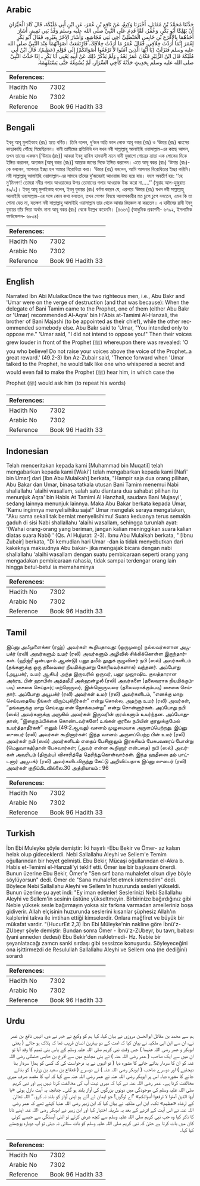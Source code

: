 ## Arabic


<div dir="rtl" lang="ar" style={{fontSize:'larger',backgroundColor:'#f8f9fa',padding:20}}>
حَدَّثَنَا مُحَمَّدُ بْنُ مُقَاتِلٍ، أَخْبَرَنَا وَكِيعٌ، عَنْ نَافِعِ بْنِ عُمَرَ، عَنِ ابْنِ أَبِي مُلَيْكَةَ، قَالَ كَادَ الْخَيِّرَانِ أَنْ يَهْلِكَا أَبُو بَكْرٍ، وَعُمَرُ، لَمَّا قَدِمَ عَلَى النَّبِيِّ صلى الله عليه وسلم وَفْدُ بَنِي تَمِيمٍ، أَشَارَ أَحَدُهُمَا بِالأَقْرَعِ بْنِ حَابِسٍ الْحَنْظَلِيِّ أَخِي بَنِي مُجَاشِعٍ، وَأَشَارَ الآخَرُ بِغَيْرِهِ، فَقَالَ أَبُو بَكْرٍ لِعُمَرَ إِنَّمَا أَرَدْتَ خِلاَفِي‏.‏ فَقَالَ عُمَرُ مَا أَرَدْتُ خِلاَفَكَ‏.‏ فَارْتَفَعَتْ أَصْوَاتُهُمَا عِنْدَ النَّبِيِّ صلى الله عليه وسلم فَنَزَلَتْ ‏(‏يَا أَيُّهَا الَّذِينَ آمَنُوا لاَ تَرْفَعُوا أَصْوَاتَكُمْ‏)‏ إِلَى قَوْلِهِ ‏(‏عَظِيمٌ‏)‏‏.‏ قَالَ ابْنُ أَبِي مُلَيْكَةَ قَالَ ابْنُ الزُّبَيْرِ فَكَانَ عُمَرُ بَعْدُ ـ وَلَمْ يَذْكُرْ ذَلِكَ عَنْ أَبِيهِ يَعْنِي أَبَا بَكْرٍ ـ إِذَا حَدَّثَ النَّبِيَّ صلى الله عليه وسلم بِحَدِيثٍ حَدَّثَهُ كَأَخِي السِّرَارِ، لَمْ يُسْمِعْهُ حَتَّى يَسْتَفْهِمَهُ‏.‏
</div>
<div style={{backgroundColor:'#f8f9fa',padding:20, marginBottom: 10}}><table> <thead> <tr> <th>References:</th> <th></th> </tr> </thead> <tbody><tr><td>Hadith No</td><td>7302</td></tr><tr><td>Arabic No</td><td>7302</td></tr><tr><td>Reference</td><td>Book 96 Hadith 33</td></tr></tbody></table></div>

## Bengali


<div dir="ltr" lang="bn" style={{fontSize:'larger',backgroundColor:'#f8f9fa',padding:20}}>
ইবনু আবূ মুলাইকাহ (রাঃ) হতে বর্ণিত। তিনি বলেন, দু’জন অতি ভাল লোক আবূ বকর (রাঃ) ও ‘উমার (রাঃ) ধ্বংসের কাছাকাছি পৌঁছে গিয়েছিলেন। বানী তামীমের প্রতিনিধি দল যখন নবী সাল্লাল্লাহু আলাইহি ওয়াসাল্লাম-এর কাছে আসল, তখন তাদের একজন [‘উমার (রাঃ)] আকরা ইবনু হাবিস হানযালী নামে বানী মুজাশে গোত্রের ভ্রাতা এক লোকের দিকে ইঙ্গিত করলেন, অন্যজন [আবূ বকর (রাঃ)] আরেক জনের দিকে ইঙ্গিত করলেন। এতে আবূ বকর (রাঃ) ‘উমার (রাঃ)-কে বললেন, আপনার ইচ্ছা হল আমার বিরোধিতা করা। ‘উমার (রাঃ) বললেন, আমি আপনার বিরোধিতার ইচ্ছা করিনি। নবী সাল্লাল্লাহু আলাইহি ওয়াসাল্লাম-এর সামনে তাঁদের দু’জনেরই আওয়াজ উচ্চ হয়ে যায়। ফলে অবতীর্ণ হয়: ‘‘হে মু’মিনগণ! তোমরা নবীর গলার আওয়াজের উপর তোমাদের গলার আওয়াজ উচ্চ করো না.....’’ (সূরাহ আল-হুজুরাত ৪৯/২)। ইবনু আবূ মুলাইকাহ বলেন, ইবনু যুবায়র (রাঃ) বর্ণনা করেন যে, এরপরে ‘উমার (রাঃ) যখন নবী সাল্লাল্লাহু আলাইহি ওয়াসাল্লাম-এর সঙ্গে কোন কথা বলতেন, তখন গোপন বিষয়ে আলাপকারীর মত চুপে চুপে বলতেন, এমন কি তা শোনা যেত না, যতক্ষণ নবী সাল্লাল্লাহু আলাইহি ওয়াসাল্লাম তার থেকে আবার জিজ্ঞেস না করতেন। এ হাদীসের রাবী ইবনু যুবায়র তাঁর পিতা অর্থাৎ নানা আবূ বকর (রাঃ) থেকে উল্লেখ করেননি। [৪৩৬৭] (আধুনিক প্রকাশনী- ৬৭৯২, ইসলামিক ফাউন্ডেশন- ৬৮০৪)
</div>
<div style={{backgroundColor:'#f8f9fa',padding:20, marginBottom: 10}}><table> <thead> <tr> <th>References:</th> <th></th> </tr> </thead> <tbody><tr><td>Hadith No</td><td>7302</td></tr><tr><td>Arabic No</td><td>7302</td></tr><tr><td>Reference</td><td>Book 96 Hadith 33</td></tr></tbody></table></div>

## English


<div dir="ltr" lang="en" style={{fontSize:'larger',backgroundColor:'#f8f9fa',padding:20}}>
Narrated Ibn Abi Mulaika:Once the two righteous men, i.e., Abu Bakr and 'Umar were on the verge of destruction (and that was because): When the delegate of Bani Tamim came to the Prophet, one of them (either Abu Bakr or 'Umar) recommended Al-Aqra' bin H'Abis at-Tamimi Al-Hanzali, the brother of Bani Majashi (to be appointed as their chief), while the other recommended somebody else. Abu Bakr said to 'Umar, "You intended only to oppose me." 'Umar said, "I did not intend to oppose you!" Then their voices grew louder in front of the Prophet (ﷺ) whereupon there was revealed: 'O you who believe! Do not raise your voices above the voice of the Prophet..a great reward.' (49.2-3) Ibn Az-Zubair said, 'Thence forward when 'Umar talked to the Prophet, he would talk like one who whispered a secret and would even fail to make the Prophet (ﷺ) hear him, in which case the Prophet (ﷺ) would ask him (to repeat his words)
</div>
<div style={{backgroundColor:'#f8f9fa',padding:20, marginBottom: 10}}><table> <thead> <tr> <th>References:</th> <th></th> </tr> </thead> <tbody><tr><td>Hadith No</td><td>7302</td></tr><tr><td>Arabic No</td><td>7302</td></tr><tr><td>Reference</td><td>Book 96 Hadith 33</td></tr></tbody></table></div>

## Indonesian


<div dir="ltr" lang="id" style={{fontSize:'larger',backgroundColor:'#f8f9fa',padding:20}}>
Telah menceritakan kepada kami [Muhammad bin Muqatil] telah mengabarkan kepada kami [Waki'] telah mengabarkan kepada kami [Nafi' bin Umar] dari [Ibn Abu Mulaikah] berkata, "Hampir saja dua orang pilihan, Abu Bakar dan Umar, binasa tatkala utusan Bani Tamim menemui Nabi shallallahu 'alaihi wasallam, salah satu diantara dua sahabat pilihan itu menunjuk Aqra' bin Habis At Tamimi Al Hanzhali, saudara Bani Mujasyi', sedang lainnya menunjuk lainnya. Maka Abu Bakar berkata kepada Umar, 'Kamu inginnya menyelisihiku saja!" Umar mengelak seraya mengatakan, "Aku sama sekali tak berniat menyelisihimu! Suara keduanya terus semakin gaduh di sisi Nabi shallallahu 'alaihi wasallam, sehingga turunlah ayat: '(Wahai orang-orang yang beriman, jangan kalian meninggikan suara kalian diatas suara Nabi) ' (Qs. Al Hujurat: 2-3). Ibnu Abu Mulaikah berkata, " [Ibnu Zubair] berkata, "Di kemudian hari Umar -dan ia tidak menyebutkan dari kakeknya maksudnya Abu bakar- jika mengajak bicara dengan nabi shallallahu 'alaihi wasallam dengan suatu pembicaraan seperti orang yang mengadakan pembicaraan rahasia, tidak sampai terdengar orang lain hingga betul-betul ia memahaminya
</div>
<div style={{backgroundColor:'#f8f9fa',padding:20, marginBottom: 10}}><table> <thead> <tr> <th>References:</th> <th></th> </tr> </thead> <tbody><tr><td>Hadith No</td><td>7302</td></tr><tr><td>Arabic No</td><td>7302</td></tr><tr><td>Reference</td><td>Book 96 Hadith 33</td></tr></tbody></table></div>

## Tamil


<div dir="ltr" lang="ta" style={{fontSize:'larger',backgroundColor:'#f8f9fa',padding:20}}>
இப்னு அபீமுளைக்கா (ரஹ்) அவர்கள் கூறியதாவது: (ஒருமுறை) நல்லவர்களான அபூபக்ர் (ரலி) அவர்களும் உமர் (ரலி) அவர்களும் அழிவில் சிக்கிக்கொள்ள இருந்தார்கள். (ஹிஜ்ரீ ஒன்பதாம் ஆண்டு) பனூ தமீம் தூதுக் குழுவினர் நபி (ஸல்) அவர்களிடம் (தங்களுக்கு ஒரு தலைவரை நியமிக்குமாறு கோரியவர்களாக) வந்தனர். அப்போது (அபூபக்ர், உமர் ஆகிய) அந்த இருவரில் ஒருவர், பனூ முஜாஷிஉ குலத்தாரான அக்ரஉ பின் ஹாபிஸ் அத்தமீமீ அல்ஹன்ழலீ (ரலி) அவர்களை (தலைவராக நியமிக்கும்படி) சைகை செய்தார்; மற்றொருவர், இன்னொருவரை (தலைவராக்கும்படி) சைகை செய்தார். அப்போது அபூபக்ர் (ரலி) அவர்கள் உமர் (ரலி) அவர்களிடம், “எனக்கு மாறு செய்வதையே நீங்கள் விரும்புகிறீர்கள்” என்று சொல்ல, அதற்கு உமர் (ரலி) அவர்கள், “தங்களுக்கு மாறு செய்வது என் நோக்கமன்று” என்று சொன்னார்கள். அப்போது நபி (ஸல்) அவர்களுக்கு அருகில் அவர்கள் இருவரின் குரல்களும் உயர்ந்தன. அப்போதுதான், “இறைநம்பிக்கை கொண்டவர்களே! உங்கள் குரலை நபியின் குரலுக்குமேல் உயர்த்தாதீர்கள்” எனும் (49:2ஆவது) வசனம் முழுமையாக அருளப்பெற்றது. இப்னு ஸுபைர் (ரலி) அவர்கள் கூறினார்கள்: இந்த வசனம் அருளப்பெற்ற பின் உமர் (ரலி) அவர்கள் நபி (ஸல்) அவர்களிடம் எதைப் பேசினாலும் இரகசியம் பேசுபவரைப் போன்று (மெதுவாகத்)தான் பேசுவார்கள்; (அவர் என்ன கூறினார் என்பதை) நபி (ஸல்) அவர்கள் அவரிடம் (திரும்ப) விசாரித்தே தெரிந்துகொள்வார்கள். இந்த ஹதீஸை தம் பாட்டனார் அபூபக்ர் (ரலி) அவர்களிடமிருந்து கேட்டு அறிவிப்பதாக இப்னு ஸுபைர் (ரலி) அவர்கள் குறிப்பிடவில்லை.30 அத்தியாயம் : 96
</div>
<div style={{backgroundColor:'#f8f9fa',padding:20, marginBottom: 10}}><table> <thead> <tr> <th>References:</th> <th></th> </tr> </thead> <tbody><tr><td>Hadith No</td><td>7302</td></tr><tr><td>Arabic No</td><td>7302</td></tr><tr><td>Reference</td><td>Book 96 Hadith 33</td></tr></tbody></table></div>

## Turkish


<div dir="ltr" lang="tr" style={{fontSize:'larger',backgroundColor:'#f8f9fa',padding:20}}>
İbn Ebi Muleyke şöyle demiştir: İki hayırlı -Ebu Bekir ve Ömer- az kalsın helak olup gideceklerdi. Nebi Sallallahu Aleyhi ve Sellem'e Temim oğullarından bir heyet gelmişti. Ebu Bekir, Mücaşi oğullarından el-Akra b. Habis et-Temimi el-Hanzali'yi teklif etti. Ömer ise bir başkasını önerdi. Bunun üzerine Ebu Bekir, Ömer'e "Sen sırf bana muhalefet olsun diye böyle söylüyorsun" dedi. Ömer de "Sana muhalefet etmek istemedim" dedi. Böylece Nebi Sallallahu Aleyhi ve Sellem'in huzurunda sesleri yükseldi. Bunun üzerine şu ayet indi: "Ey iman edenler! Seslerinizi Nebi Sallallahu Aleyhi ve Sellem'in sesinin üstüne yükseltmeyin. Birbirinize bağırdığınız gibi Nebie yüksek sesle bağırmayın yoksa siz farkına varmadan amelleriniz boşa gidiverir. Allah elçisinin huzurunda seslerini kısanlar şüphesiz Allah'ın kalplerini takva ile imtihan ettiği kimselerdir. Onlara mağfiret ve büyük bir mükafat vardır. "(HucurEıt 2,3) İbn Ebi Müleyke'nin nakline göre İbnü'z-ZUbeyr şöyle demiştir: Bundan sonra Ömer - İbnü'z-ZUbeyr, bu tavrı, babası (yani anneden dedesi) Ebu Bekir'den nakletmedi- Hz. Nebie bir şeyanlatacağı zamcn sanki sırdaşı gibi sessizce konuşurdu. Söyleyeceğini ona işittirmezdi de Resulullah Sallallahu Aleyhi ve Sellem ona (ne dediğini) sorardı
</div>
<div style={{backgroundColor:'#f8f9fa',padding:20, marginBottom: 10}}><table> <thead> <tr> <th>References:</th> <th></th> </tr> </thead> <tbody><tr><td>Hadith No</td><td>7302</td></tr><tr><td>Arabic No</td><td>7302</td></tr><tr><td>Reference</td><td>Book 96 Hadith 33</td></tr></tbody></table></div>

## Urdu


<div dir="rtl" lang="ur" style={{fontSize:'larger',backgroundColor:'#f8f9fa',padding:20}}>
ہم سے محمد بن مقاتل ابوالحسن مروزی نے بیان کیا، کہا ہم کو وکیع نے خبر نے دی، انہیں نافع بن عمر نے، ان سے ابن ابی ملکیہ نے بیان کیا کہ امت کے دو بہترین انسان قریب تھا کہ ہلاک ہو جاتے ( یعنی ابوبکر و عمر رضی اللہ عنہما ) جس وقت نبی کریم صلی اللہ علیہ وسلم کے پاس بنی تمیم کا وفد آیا تو ان میں سے ایک صاحب ( عمر رضی اللہ عنہ ) نے بنی مجاشع میں سے اقرع بن حابس حنظلی رضی اللہ عنہ کو ان کا سردار بنائے جانے کا مشورہ دیا ( تو انہوں نے یہ درخواست کی کہ کسی کو ہمارا سردار بنا دیجئیے ) اور دوسرے صاحب ( ابوبکر رضی اللہ عنہ ) نے دوسرے ( قعقاع بن سعید بن زرارہ ) کو بنائے جانے کا مشورہ دیا۔ اس پر ابوبکر رضی اللہ عنہ نے عمر رضی اللہ عنہ سے کہا کہ آپ کا مقصد صرف میری مخالفت کرنا ہے۔ عمر رضی اللہ عنہ نے کہا کہ میری نیت آپ کی مخالفت کرنا نہیں ہے اور نبی کریم صلی اللہ علیہ وسلم کی موجودگی میں دونوں بزرگوں کی آواز بلند ہو گئی۔ چنانچہ یہ آیت نازل ہوئی «يا أيها الذين آمنوا لا ترفعوا أصواتكم‏» ”اے لوگوں! جو ایمان لے آئے ہو اپنی آواز کو بلند نہ کرو۔“ اللہ تعالیٰ کے ارشاد «عظيم‏» تک۔ ابن ابی ملکیہ نے بیان کیا کہ ابن زبیر رضی اللہ عنہا کہتے تھے کہ عمر رضی اللہ عنہ نے اس آیت کے اترنے کے بعد یہ طریقہ اختیار کیا اور ابن زبیر نے ابوبکر رضی اللہ عنہ اپنے نانا کا ذکر کیا وہ جب نبی کریم صلی اللہ علیہ وسلم سے کچھ عرض کرتے تو اتنی آہستگی سے جیسے کوئی کان میں بات کرتا ہے حتیٰ کہ نبی کریم صلی اللہ علیہ وسلم کو بات سنائی نہ دیتی تو آپ دوبارہ پوچھتے کیا کہا۔
</div>
<div style={{backgroundColor:'#f8f9fa',padding:20, marginBottom: 10}}><table> <thead> <tr> <th>References:</th> <th></th> </tr> </thead> <tbody><tr><td>Hadith No</td><td>7302</td></tr><tr><td>Arabic No</td><td>7302</td></tr><tr><td>Reference</td><td>Book 96 Hadith 33</td></tr></tbody></table></div>